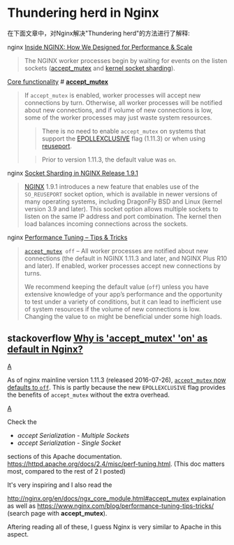 # Thundering herd in Nginx

在下面文章中，对Nginx解决"Thundering herd"的方法进行了解释:

nginx [Inside NGINX: How We Designed for Performance & Scale](https://www.nginx.com/blog/inside-nginx-how-we-designed-for-performance-scale/)

> The NGINX worker processes begin by waiting for events on the listen sockets ([accept_mutex](https://nginx.org/en/docs/ngx_core_module.html#accept_mutex) and [kernel socket sharding](https://www.nginx.com/blog/socket-sharding-nginx-release-1-9-1/)).

[Core functionality](https://nginx.org/en/docs/ngx_core_module.html) # [**accept_mutex**](https://nginx.org/en/docs/ngx_core_module.html#accept_mutex) 

> If `accept_mutex` is enabled, worker processes will accept new connections by turn. Otherwise, all worker processes will be notified about new connections, and if volume of new connections is low, some of the worker processes may just waste system resources.
>
> > There is no need to enable `accept_mutex` on systems that support the [EPOLLEXCLUSIVE](https://nginx.org/en/docs/events.html#epoll) flag (1.11.3) or when using [reuseport](https://nginx.org/en/docs/http/ngx_http_core_module.html#reuseport).
>
> 
>
> > Prior to version 1.11.3, the default value was `on`.

nginx [Socket Sharding in NGINX Release 1.9.1](https://www.nginx.com/blog/socket-sharding-nginx-release-1-9-1/)

> [NGINX](https://nginx.org/en) 1.9.1 introduces a new feature that enables use of the `SO_REUSEPORT` socket option, which is available in newer versions of many operating systems, including DragonFly BSD and Linux (kernel version 3.9 and later). This socket option allows multiple sockets to listen on the same IP address and port combination. The kernel then load balances incoming connections across the sockets.

nginx [Performance Tuning – Tips & Tricks](https://www.nginx.com/blog/performance-tuning-tips-tricks/)

> [`accept_mutex`](https://nginx.org/en/docs/ngx_core_module.html#accept_mutex) `off` – All worker processes are notified about new connections (the default in NGINX 1.11.3 and later, and NGINX Plus R10 and later). If enabled, worker processes accept new connections by turns.
>
> 
>
> We recommend keeping the default value (`off`) unless you have extensive knowledge of your app’s performance and the opportunity to test under a variety of conditions, but it can lead to inefficient use of system resources if the volume of new connections is low. Changing the value to `on` might be beneficial under some high loads.



## stackoverflow [Why is 'accept_mutex' 'on' as default in Nginx?](https://stackoverflow.com/questions/15636319/why-is-accept-mutex-on-as-default-in-nginx)



[A](https://stackoverflow.com/a/39584532)

As of nginx mainline version 1.11.3 (released 2016-07-26), [`accept_mutex` now defaults to `off`](https://nginx.org/en/docs/ngx_core_module.html#accept_mutex). This is partly because the new `EPOLLEXCLUSIVE` flag provides the benefits of `accept_mutex` without the extra overhead.

[A](https://stackoverflow.com/a/63562215)

Check the

- *accept Serialization - Multiple Sockets*
- *accept Serialization - Single Socket*

sections of this Apache documentation. https://httpd.apache.org/docs/2.4/misc/perf-tuning.html. (This doc matters most, compared to the rest of 2 I posted)

It's very inspiring and I also read the

http://nginx.org/en/docs/ngx_core_module.html#accept_mutex explaination as well as https://www.nginx.com/blog/performance-tuning-tips-tricks/ (search page with **accept_mutex**).

Aftering reading all of these, I guess Nginx is very similar to Apache in this aspect.
